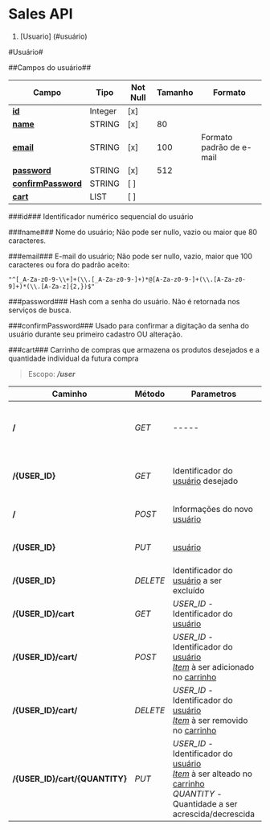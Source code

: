 # Sales API

1. [Usuario] (#usuário)

#Usuário#

##Campos do usuário##

Campo | Tipo | Not Null | Tamanho | Formato
----- | ---- | -------- | ------- | -------
[**id**](#id) | Integer | [x] | |
[**name**](#id)  | STRING | [x] | 80 |
[**email**](#id)  | STRING | [x] | 100 | Formato padrão de e-mail
[**password**](#id)  | STRING | [x] | 512 |
[**confirmPassword**](#id)  | STRING | [ ] | |
[**cart**](#id)  | LIST | [ ] |  |

###id###
Identificador numérico sequencial do usuário

###name###
Nome do usuário; Não pode ser nullo, vazio ou maior que 80 caracteres.

###email###
E-mail do usuário; Não pode ser nullo, vazio, maior que 100 caracteres ou fora do padrão aceito:
```
"^[_A-Za-z0-9-\\+]+(\\.[_A-Za-z0-9-]+)*@[A-Za-z0-9-]+(\\.[A-Za-z0-9]+)*(\\.[A-Za-z]{2,})$"
```
###password###
Hash com a senha do usuário. Não é retornada nos serviços de busca.

###confirmPassword###
Usado para confirmar a digitação da senha do usuário durante seu primeiro cadastro OU alteração.

###cart###
Carrinho de compras que armazena os produtos desejados e a quantidade individual da futura compra

> Escopo: _**/user**_

Caminho | Método | Parametros | Retorno
------- | ------ | ---------- | ------
**/** | _GET_ | ----- | Lista todos os [usuários](#Usuário) existentes na base de dados
**/{USER_ID}** | _GET_ | Identificador do [usuário](#Usuário) desejado | Informações básicas do [usuário](#usuário) em questão.
**/** | _POST_ | Informações do novo [usuário](#campos-do-usuário) | Informações do novo [usuário](#usuário)criado.
**/{USER_ID}** | _PUT_ | [usuário](#campos-do-usuário) | Informações atualizadas do [usuário](#usuário).
**/{USER_ID}** | _DELETE_ | Identificador do [usuário](#usuário) a ser excluído | Informação do [usuário](#usuário) removido.
**/{USER_ID}/cart** | _GET_ | *USER_ID* - Identificador do [usuário](#usuário)| Informações do [carrinho](#campos-do-usuário) do cliente
**/{USER_ID}/cart/** | _POST_ | *USER_ID* - Identificador do [usuário](#usuário) <BR> [*Item*](#item) à ser adicionado no [carrinho](#campos-do-usuário) | Informações do [carrinho](#campos-do-usuário) do [usuário](#usuário)
**/{USER_ID}/cart/** | _DELETE_ |  *USER_ID* - Identificador do [usuário](#usuário) <BR> [*Item*](#item) à ser removido no [carrinho](#campos-do-usuário) | Informações do [carrinho](#campos-do-usuário) do [usuário](#usuário)
**/{USER_ID}/cart/{QUANTITY}** | _PUT_ |  *USER_ID* - Identificador do [usuário](#usuário) <BR> [*Item*](#item) à ser alteado no [carrinho](#campos-do-usuário) <BR> *QUANTITY* - Quantidade a ser acrescida/decrescida | Informações do [carrinho](#campos-do-usuário) do [usuário](#usuário)

